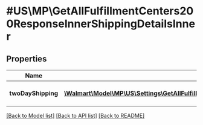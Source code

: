 # #US\MP\GetAllFulfillmentCenters200ResponseInnerShippingDetailsInner

## Properties

Name | Type | Description | Notes
------------ | ------------- | ------------- | -------------
**twoDayShipping** | [**\Walmart\Model\MP\US\Settings\GetAllFulfillmentCenters200ResponseInnerShippingDetailsInnerTwoDayShippingInner[]**](GetAllFulfillmentCenters200ResponseInnerShippingDetailsInnerTwoDayShippingInner.md) | Shipping type provided. | [optional]


[[Back to Model list]](../) [[Back to API list]](../../Api/US/MP) [[Back to README]](../../README.md)
